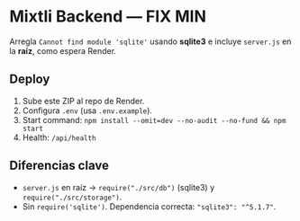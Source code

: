 # Mixtli Backend — FIX MIN
Arregla `Cannot find module 'sqlite'` usando **sqlite3** e incluye `server.js` en la **raíz**, como espera Render.

## Deploy
1) Sube este ZIP al repo de Render.
2) Configura `.env` (usa `.env.example`).
3) Start command: `npm install --omit=dev --no-audit --no-fund && npm start`
4) Health: `/api/health`

## Diferencias clave
- `server.js` en raíz -> `require("./src/db")` (sqlite3) y `require("./src/storage")`.
- Sin `require('sqlite')`. Dependencia correcta: `"sqlite3": "^5.1.7"`.

